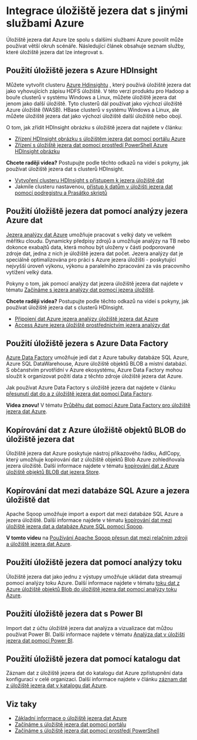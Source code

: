<properties
   pageTitle="Integrace úložiště jezera dat s jinými službami Azure | Microsoft Azure"
   description="Vysvětlení, jak úložiště jezera dat je spojené s jinými službami Azure"
   documentationCenter=""
   services="data-lake-store"
   authors="nitinme"
   manager="jhubbard"
   editor="cgronlun"/>

<tags
   ms.service="data-lake-store"
   ms.devlang="na"
   ms.topic="article"
   ms.tgt_pltfrm="na"
   ms.workload="big-data"
   ms.date="10/28/2016"
   ms.author="nitinme"/>

# <a name="integrating-data-lake-store-with-other-azure-services"></a>Integrace úložiště jezera dat s jinými službami Azure

Úložiště jezera dat Azure lze spolu s dalšími službami Azure povolit může používat větší okruh scénáře. Následující článek obsahuje seznam služby, které úložiště jezera dat lze integrovat s.

## <a name="use-data-lake-store-with-azure-hdinsight"></a>Použití úložiště jezera s Azure HDInsight

Můžete vytvořit clusteru [Azure Hdinsightu](https://azure.microsoft.com/documentation/learning-paths/hdinsight-self-guided-hadoop-training/) , který používá úložiště jezera dat jako vyhovujících zápisu HDFS úložiště. V této verzi produktu pro Hadoop a bouře clusterů v systému Windows a Linux, můžete úložiště jezera dat jenom jako další úložiště. Tyto clusterů dál používat jako výchozí úložiště Azure úložiště (WASB). HBase clusterů v systému Windows a Linux, ale můžete úložiště jezera dat jako výchozí úložiště další úložiště nebo obojí.

O tom, jak zřídit HDInsight obrázku s úložiště jezera dat najdete v článku:

* [Zřízení HDInsight obrázku s úložištěm jezera dat pomocí portálu Azure](data-lake-store-hdinsight-hadoop-use-portal.md)
* [Zřízení s úložiště jezera dat pomocí prostředí PowerShell Azure HDInsight obrázku](data-lake-store-hdinsight-hadoop-use-powershell.md)

**Chcete raději videa?** Postupujte podle těchto odkazů na videí s pokyny, jak používat úložiště jezera dat s clusterů HDInsight.

* [Vytvoření clusteru HDInsight s přístupem k jezera úložiště dat](https://mix.office.com/watch/l93xri2yhtp2)
* Jakmile clusteru nastavenou, [přístup k datům v úložišti jezera dat pomocí podregistru a Prasátko skriptů](https://mix.office.com/watch/1n9g5w0fiqv1q)


## <a name="use-data-lake-store-with-azure-data-lake-analytics"></a>Použití úložiště jezera dat pomocí analýzy jezera Azure dat

[Jezera analýzy dat Azure](../data-lake-analytics/data-lake-analytics-overview.md) umožňuje pracovat s velký daty ve velkém měřítku cloudu. Dynamicky předpisy zdrojů a umožňuje analýzy na TB nebo dokonce exabajtů data, která mohou být uloženy v části podporované zdroje dat, jedna z nich je úložiště jezera dat počet. Jezera analýzy dat je speciálně optimalizována pro práci s Azure jezera úložišti - poskytující nejvyšší úroveň výkonu, výkonu a paralelního zpracování za vás pracovního vytížení velký data.

Pokyny o tom, jak pomocí analýzy dat jezera úložiště jezera dat najdete v tématu [Začínáme s jezera analýzy dat pomocí jezera úložiště](../data-lake-analytics/data-lake-analytics-get-started-portal.md).

**Chcete raději videa?** Postupujte podle těchto odkazů na videí s pokyny, jak používat úložiště jezera dat s clusterů HDInsight.

* [Připojení dat Azure jezera analýzy úložiště jezera dat Azure](https://mix.office.com/watch/qwji0dc9rx9k)
* [Access Azure jezera úložiště prostřednictvím jezera analýzy dat](https://mix.office.com/watch/1n0s45up381a8)


## <a name="use-data-lake-store-with-azure-data-factory"></a>Použití úložiště jezera s Azure Data Factory

[Azure Data Factory](https://azure.microsoft.com/services/data-factory/) umožňuje jedí dat z Azure tabulky databáze SQL Azure, Azure SQL DataWarehouse, Azure úložiště objektů BLOB a místní databází. S občanstvím prvotřídní v Azure ekosystému, Azure Data Factory mohou sloužit k organizovat požití data z těchto zdroje úložiště jezera dat Azure.

Jak používat Azure Data Factory s úložiště jezera dat najdete v článku [přesunutí dat do a z úložiště jezera dat pomocí Data Factory](../data-factory/data-factory-azure-datalake-connector.md).

**Videa znovu!** V tématu [Průběhu dat pomocí Azure Data Factory pro úložiště jezera dat Azure](https://mix.office.com/watch/1oa7le7t2u4ka). 

## <a name="copy-data-from-azure-storage-blobs-into-data-lake-store"></a>Kopírování dat z Azure úložiště objektů BLOB do úložiště jezera dat

Úložiště jezera dat Azure poskytuje nástroj příkazového řádku, AdlCopy, který umožňuje kopírování dat z úložiště objektů Blob Azure zohledňovala jezera úložiště. Další informace najdete v tématu [kopírování dat z Azure úložiště objektů BLOB dat jezera Store](data-lake-store-copy-data-azure-storage-blob.md).

## <a name="copy-data-between-azure-sql-database-and-data-lake-store"></a>Kopírování dat mezi databáze SQL Azure a jezera úložiště dat

Apache Sqoop umožňuje import a export dat mezi databáze SQL Azure a jezera úložiště. Další informace najdete v tématu [kopírování dat mezi úložiště jezera dat a databáze Azure SQL pomocí Sqoop](data-lake-store-data-transfer-sql-sqoop.md).

**V tomto videu** na [Používání Apache Sqoop přesun dat mezi relačním zdroji a úložiště jezera dat Azure](https://mix.office.com/watch/1butcdjxmu114).

## <a name="use-data-lake-store-with-stream-analytics"></a>Použití úložiště jezera dat pomocí analýzy toku

Úložiště jezera dat jako jednu z výstupy umožňuje ukládat data streamují pomocí analýzy toku Azure. Další informace najdete v tématu [toku dat z Azure úložiště objektů Blob do úložiště jezera dat pomocí analýzy toku Azure](data-lake-store-stream-analytics.md).

## <a name="use-data-lake-store-with-power-bi"></a>Použití úložiště jezera dat s Power BI

Import dat z účtu úložiště jezera dat analýza a vizualizace dat můžou používat Power BI. Další informace najdete v tématu [Analýza dat v úložišti jezera dat pomocí Power BI](data-lake-store-power-bi.md).

## <a name="use-data-lake-store-with-data-catalog"></a>Použití úložiště jezera dat pomocí katalogu dat

Záznam dat z úložiště jezera dat do katalogu dat Azure zpřístupnění data konfigurací v celé organizaci. Další informace najdete v článku [záznam dat z úložiště jezera dat v katalogu dat Azure](data-lake-store-with-data-catalog.md).


## <a name="see-also"></a>Viz taky

- [Základní informace o úložiště jezera dat Azure](data-lake-store-overview.md)
- [Začínáme s úložiště jezera dat pomocí portálu](data-lake-store-get-started-portal.md)
- [Začínáme s úložiště jezera dat pomocí prostředí PowerShell](data-lake-store-get-started-powershell.md)  
